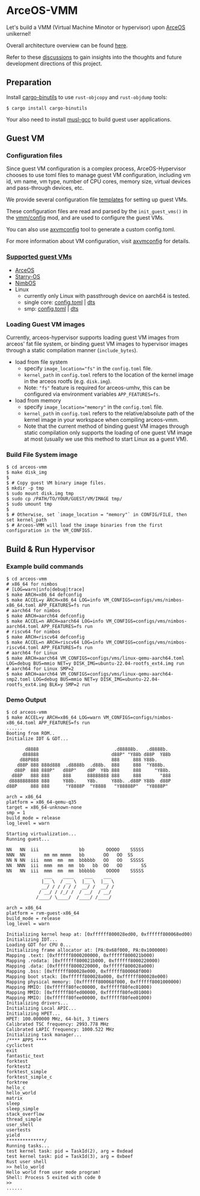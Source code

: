 # ArceOS-VMM

Let's build a VMM (Virtual Machine Minotor or hypervisor) upon [ArceOS](https://github.com/arceos-org/arceos) unikernel!

Overall architecture overview can be found [here](doc/README.md).

Refer to these [discussions](https://github.com/arceos-hypervisor/arceos-umhv/discussions) to gain insights into the thoughts and future development directions of this project.

## Preparation

Install [cargo-binutils](https://github.com/rust-embedded/cargo-binutils) to use `rust-objcopy` and `rust-objdump` tools:

```console
$ cargo install cargo-binutils
```

Your also need to install [musl-gcc](http://musl.cc/x86_64-linux-musl-cross.tgz) to build guest user applications.

## Guest VM

### Configuration files

Since guest VM configuration is a complex process, ArceOS-Hypervisor chooses to use toml files to manage guest VM configuration, 
including vm id, vm name, vm type, number of CPU cores, memory size, virtual devices and pass-through devices, etc. 

We provide several configuration file [templates](arceos-vmm/configs) for setting up guest VMs. 

These configuration files are read and parsed by the `init_guest_vms()` in the [vmm/config](arceos-vmm/src/vmm/config.rs) mod, and are used to configure the guest VMs.

You can also use [axvmconfig](https://github.com/arceos-hypervisor/axvmconfig) tool to generate a custom config.toml.

For more information about VM configuration, visit [axvmconfig](https://arceos-hypervisor.github.io/axvmconfig/axvmconfig/index.html) for details.

### [Supported guest VMs](doc/GuestVMs.md)

* [ArceOS](https://github.com/arceos-org/arceos)
* [Starry-OS](https://github.com/Starry-OS)
* [NimbOS](https://github.com/equation314/nimbos)
* Linux
  * currently only Linux with passthrough device on aarch64 is tested.
  * single core: [config.toml](arceos-vmm/configs/linux-qemu-aarch64.toml) | [dts](arceos-vmm/configs/linux-qemu.dts)
  * smp: [config.toml](arceos-vmm/configs/linux-qemu-aarch64-smp2.toml) | [dts](arceos-vmm/configs/linux-qemu-smp2.dts)

### Loading Guest VM images

Currently, arceos-hypervisor supports loading guest VM images from arceos' fat file system, or binding guest VM images to hypervisor images through a static compilation manner (`include_bytes`).

* load from file system
  * specify `image_location="fs"` in the `config.toml` file.
  * `kernel_path` in `config.toml` refers to the location of the kernel image in the arceos rootfs (e.g. `disk.img`).
  * Note: `"fs"` feature is required for arceos-umhv, this can be configured via environment variables `APP_FEATURES=fs`.
* load from memory
  * specify `image_location="memory"` in the `config.toml` file.
  * `kernel_path` in `config.toml` refers to the relative/absolute path of the kernel image in your workspace when compiling arceos-vmm.
  * Note that the current method of binding guest VM images through static compilation only supports the loading of one guest VM image at most (usually we use this method to start Linux as a guest VM).

### Build File System image

```console
$ cd arceos-vmm
$ make disk_img
$
$ # Copy guest VM binary image files.
$ mkdir -p tmp
$ sudo mount disk.img tmp
$ sudo cp /PATH/TO/YOUR/GUEST/VM/IMAGE tmp/
$ sudo umount tmp
$
$ # Otherwise, set `image_location = "memory"` in CONFIG/FILE, then set kernel_path
$ # Arceos-VMM will load the image binaries from the first configuration in the VM_CONFIGS.
```

## Build & Run Hypervisor

### Example build commands

```console
$ cd arceos-vmm
# x86_64 for nimbos
# [LOG=warn|info|debug|trace]
$ make ARCH=x86_64 defconfig
$ make ACCEL=y ARCH=x86_64 LOG=info VM_CONFIGS=configs/vms/nimbos-x86_64.toml APP_FEATURES=fs run
# aarch64 for nimbos
$ make ARCH=aarch64 defconfig
$ make ACCEL=n ARCH=aarch64 LOG=info VM_CONFIGS=configs/vms/nimbos-aarch64.toml APP_FEATURES=fs run
# riscv64 for nimbos
$ make ARCH=riscv64 defconfig
$ make ACCEL=n ARCH=riscv64 LOG=info VM_CONFIGS=configs/vms/nimbos-riscv64.toml APP_FEATURES=fs run
# aarch64 for Linux
$ make ARCH=aarch64 VM_CONFIGS=configs/vms/linux-qemu-aarch64.toml LOG=debug BUS=mmio NET=y DISK_IMG=ubuntu-22.04-rootfs_ext4.img run
# aarch64 for Linux SMP=2
$ make ARCH=aarch64 VM_CONFIGS=configs/vms/linux-qemu-aarch64-smp2.toml LOG=debug BUS=mmio NET=y DISK_IMG=ubuntu-22.04-rootfs_ext4.img BLK=y SMP=2 run
```

### Demo Output

```console
$ cd arceos-vmm
$ make ACCEL=y ARCH=x86_64 LOG=warn VM_CONFIGS=configs/nimbos-x86_64.toml APP_FEATURES=fs run
......
Booting from ROM..
Initialize IDT & GDT...

       d8888                            .d88888b.   .d8888b.
      d88888                           d88P" "Y88b d88P  Y88b
     d88P888                           888     888 Y88b.
    d88P 888 888d888  .d8888b  .d88b.  888     888  "Y888b.
   d88P  888 888P"   d88P"    d8P  Y8b 888     888     "Y88b.
  d88P   888 888     888      88888888 888     888       "888
 d8888888888 888     Y88b.    Y8b.     Y88b. .d88P Y88b  d88P
d88P     888 888      "Y8888P  "Y8888   "Y88888P"   "Y8888P"

arch = x86_64
platform = x86_64-qemu-q35
target = x86_64-unknown-none
smp = 1
build_mode = release
log_level = warn

Starting virtualization...
Running guest...

NN   NN  iii               bb        OOOOO    SSSSS
NNN  NN       mm mm mmmm   bb       OO   OO  SS
NN N NN  iii  mmm  mm  mm  bbbbbb   OO   OO   SSSSS
NN  NNN  iii  mmm  mm  mm  bb   bb  OO   OO       SS
NN   NN  iii  mmm  mm  mm  bbbbbb    OOOO0    SSSSS
              ___    ____    ___    ___
             |__ \  / __ \  |__ \  |__ \
             __/ / / / / /  __/ /  __/ /
            / __/ / /_/ /  / __/  / __/
           /____/ \____/  /____/ /____/

arch = x86_64
platform = rvm-guest-x86_64
build_mode = release
log_level = warn

Initializing kernel heap at: [0xffffff800028ed00, 0xffffff800068ed00)
Initializing IDT...
Loading GDT for CPU 0...
Initializing frame allocator at: [PA:0x68f000, PA:0x1000000)
Mapping .text: [0xffffff8000200000, 0xffffff800021b000)
Mapping .rodata: [0xffffff800021b000, 0xffffff8000220000)
Mapping .data: [0xffffff8000220000, 0xffffff800028a000)
Mapping .bss: [0xffffff800028e000, 0xffffff800068f000)
Mapping boot stack: [0xffffff800028a000, 0xffffff800028e000)
Mapping physical memory: [0xffffff800068f000, 0xffffff8001000000)
Mapping MMIO: [0xffffff80fec00000, 0xffffff80fec01000)
Mapping MMIO: [0xffffff80fed00000, 0xffffff80fed01000)
Mapping MMIO: [0xffffff80fee00000, 0xffffff80fee01000)
Initializing drivers...
Initializing Local APIC...
Initializing HPET...
HPET: 100.000000 MHz, 64-bit, 3 timers
Calibrated TSC frequency: 2993.778 MHz
Calibrated LAPIC frequency: 1000.522 MHz
Initializing task manager...
/**** APPS ****
cyclictest
exit
fantastic_text
forktest
forktest2
forktest_simple
forktest_simple_c
forktree
hello_c
hello_world
matrix
sleep
sleep_simple
stack_overflow
thread_simple
user_shell
usertests
yield
**************/
Running tasks...
test kernel task: pid = TaskId(2), arg = 0xdead
test kernel task: pid = TaskId(3), arg = 0xbeef
Rust user shell
>> hello_world
Hello world from user mode program!
Shell: Process 5 exited with code 0
>>
......
```

